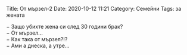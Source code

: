 Title: От мързел-2
Date: 2020-10-12 11:21
Category: Семейни
Tags: за жената


&minus; Защо убихте жена си след 30 години брак?  
&minus; От мързел...  
&minus; Как така от мързел?!?  
&minus; Ами а днеска, а утре...  
